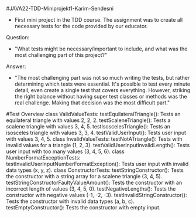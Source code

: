 #JAVA22-TDD-Miniprojekt1-Karim-Sendesni
  
  -  First mini project in the TDD course. The assignment was to create all necessary tests for the code provided by our educator.

  Question:
  - "What tests might be necessary/important to include, and what was the most challenging part of this project?"

  Answer:
  - "The most challenging part was not so much writing the tests, but rather determining which tests were essential. It's possible to test every minute detail, even create a single test that covers everything. However, striking the right balance without having super test classes or methods was the real challenge. Making that decision was the most difficult part."

#Test Overview 
  class ValidValueTests:
    testEquilateralTriangle(): Tests an equilateral triangle with values 2, 2, 2.
    testScaleneTriangle(): Tests a scalene triangle with values 3, 4, 5.
    testIsoscelesTriangle(): Tests an isosceles triangle with values 3, 3, 4.
    testValidUserInput(): Tests user input with values 3, 4, 5.
  class InvalidValueTests:
    testNotATriangle(): Tests with invalid values for a triangle (1, 2, 3).
    testValidUserInputInvalidLength(): Tests user input with too many values (3, 4, 5, 6).
  class NumberFormatExceptionTests:
    testInvalidUserInputNumberFormatException(): Tests user input with invalid data types (x, y, z).
  class ConstructorTests:
    testStringConstructor(): Tests the constructor with a string array for a scalene triangle (3, 4, 5).
    testStringConstructorFaultyValueAmount(): Tests the constructor with an incorrect length of values (3, 4, 5, 0).
    testNegativeLengths(): Tests the constructor with negative values (-1, -2, -3).
    testInvalidStringConstructor(): Tests the constructor with invalid data types (a, b, c).
    testEmptyConstructor(): Tests the constructor with empty input.
